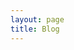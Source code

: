 ```yaml
---
layout: page
title: Blog
---
```

<script setup>
import Blog from '../components/Blog.vue'
</script>

<suspense>
    <Blog></Blog>
</suspense>
